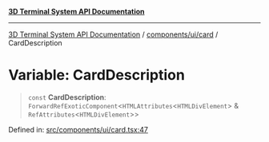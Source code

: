[**3D Terminal System API Documentation**](../../../../README.md)

***

[3D Terminal System API Documentation](../../../../README.md) / [components/ui/card](../README.md) / CardDescription

# Variable: CardDescription

> `const` **CardDescription**: `ForwardRefExoticComponent`\<`HTMLAttributes`\<`HTMLDivElement`\> & `RefAttributes`\<`HTMLDivElement`\>\>

Defined in: [src/components/ui/card.tsx:47](https://github.com/Dicommunitas/ThreeJS_Terminal_3D/blob/fa305a5866f8e322e02a0c9af5d13b645eb5703c/src/components/ui/card.tsx#L47)
